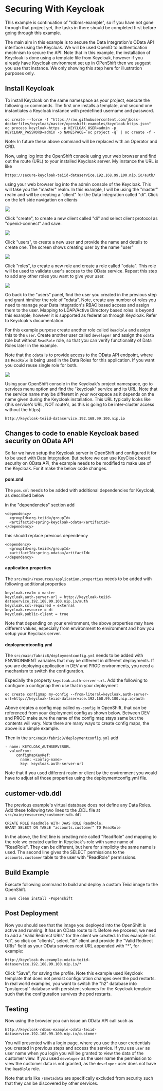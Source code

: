 # Securing With Keycloak

This example is continuation of "rdbms-example", so if you have not gone through that project yet, the tasks in there should be completed first before going through this example.

The main aim in this example is to secure the Data Integration's OData API interface using the Keycloak. We will be used OpenID to authentication mechnism to secure the API. Note that in this example, the installation of Keycloak is done using a template file from Keycloak, however if you already have Keycloak environment set up in OPenShift then we suggest you use that instance. We only showing this step here for illustration purposes only.

## Install Keycloak

To install Keycloak on the same namespace as your project, execute the following `oc` commands. The first one installs a template, and second one instantiates a Keycloak instance with predefined username and password.

```
oc create --force -f "https://raw.githubusercontent.com/jboss-dockerfiles/keycloak/master/openshift-examples/keycloak-https.json"
oc process keycloak-https -p KEYCLOAK_USER=admin -p KEYCLOAK_PASSWORD=admin -p NAMESPACE=`oc project -q` | oc create -f -
```
Note: In future these above command will be replaced with an Operator and CRD.

Now, using log into the OpenShift console using your web browser and find out the route (URL) to your installed Keycloak server. My instance the URL is like

```
https://secure-keycloak-teiid-dataservice.192.168.99.100.nip.io/auth/
```

using your web browser log into the admin console of the Keycloak. This will take you the "master" realm. In this example, I will be using the "master" realm and will be creating a "client" for the Data Integration called "di". Click on the left side navigation on clients

![](images/keycloak1.png)

Click "create", to create a new client called "di" and select client protocol as "openid-connect" and save.

![](images/keycloak2.png)

Click "users", to create a new user and provide the name and details to create one. The screen shows creating user by the name "user" 

![](images/keycloak4.png)

Click "roles", to create a new role and create a role called "odata". This role will be used to validate user's access to the OData service. Repeat this step to add any other roles you want to give your user.

![](images/keycloak3.png)

Go back to the "users" panel, find the user you created in the previous step and grant him/her the role of "odata". Note, create any number of roles you need to manage your Data Integration's RBAC based access and assign them to the user. Mapping to LDAP/Active Directory based roles is beyond this example, however it is supported as federation through Keycloak. Refer to Keycloak's documentation.

For this example purpose create another role called `ReadRole` and assign this to the `user`. Create another user called `developer` and assign the `odata` role but without `ReadRole` role, so that you can verify functionality of Data Roles later in the example.

Note that the `odata` is to provide access to the OData API endpoint, where as `ReadRole` is being used in the Data Roles for this application. If you want you could reuse single role for both.

![](images/keycloak5.png)

Using your OpenShift console in the Keycloak's project namespace, go to services menu option and find the "keycloak" service and its URL. Note that the service name may be different in your workspace as it depends on the name given during the Keycloak installation. This URL typically looks like (this service's URL, NOT route's, as this is going to be inter-cluster access without the https)

```
http://keycloak-teiid-dataservice.192.168.99.100.nip.io
```

## Changes to code to enable Keycloak based security on OData API

So far we have setup the Keycloak server in OpenShift and configured it for to be used with Data Integration. But before we can use KeyCloak based security on OData API, the example needs to be modified to make use of the Keycloak. For it make the below code changes.

#### pom.xml
The `pom.xml` needs to be added with additional dependencies for Keycloak, as described below

in the "dependencies" section add

```
<dependency>
  <groupId>org.teiid</groupId>
  <artifactId>spring-keycloak-odata</artifactId>
</dependency> 
```

this should replace previous dependency

```
<dependency>
  <groupId>org.teiid</groupId>
  <artifactId>spring-odata</artifactId>
</dependency> 
```

#### application.properties

The `src/main/resources/application.properties` needs to be added with following additional properties

```
keycloak.realm = master
keycloak.auth-server-url = http://keycloak-teiid-dataservice.192.168.99.100.nip.io/auth
keycloak.ssl-required = external
keycloak.resource = di
keycloak.public-client = true
```

Note that depending on your environment, the above properties may have different values, especially from environment to environment and how you setup your Keycloak server.

#### deploymentconfig.yml

The `src/main/fabric8/deploymentconfig.yml` needs to be added with ENVIRONMENT variables that may be different in different deployments. If you are deploying application in DEV and PROD environments, you need a mechanism to switch the configuration.

Especially the property `keycloak.auth-server-url`. Add the following to configure a configmap then use that in your deployment

```
oc create configmap my-config --from-literal=keycloak.auth-server-url=http://keycloak-teiid-dataservice.192.168.99.100.nip.io/auth
```

Above creates a config map called `my-config` in OpenShift, that can be referenced from your deployment config as shown below. Between DEV and PROD make sure the name of the config map stays same but the contents will vary. Note there are many ways to create config maps, the above is a simple example.

Then in the `src/main/fabric8/deploymentconfig.yml` add

```
- name: KEYCLOAK_AUTHSERVERURL
  valueFrom:
     configMapKeyRef:
       name: <config-name>
       key: keycloak.auth-server-url
```
Note that if you used different realm or client by the environment you would have to adjust all those properties using the deploymentconfig.yml file.

## customer-vdb.ddl

The previous example's virtual database does not define any Data Roles. Add these following two lines to the .DDL file at `src/main/resources/customer-vdb.ddl`

```
CREATE ROLE ReadRole WITH JAAS ROLE ReadRole;
GRANT SELECT ON TABLE "accounts.customer" TO ReadRole
```

In the above, the first line is creating role called "ReadRole" and mapping to the role we created earlier in Keycloak's role with same name of "ReadRole". They can be different, but here for simplicity the same name is used. The second line gives the SELECT permissions to the `accounts.customer` table to the user with "ReadRole" permissions.

## Build Example

Execute following command to build and deploy a custom Teiid image to the OpenShift.

```
$ mvn clean install -Popenshift
```

## Post Deployment

Now you should see that the image you deployed into the OpenShift is active and running. It has an OData route to it. Before we proceed, we need to add a "Valid Redirect URIs" for the client we created. In this example it is "di", so click on "clients", select "di" client and provide the "Valid Redirect URIs" field as your OData services root URL appended with "*", for example:

```
http://keycloak-dv-example-odata-teiid-dataservice.192.168.99.100.nip.io/*
```

Click "Save", for saving the profile. Note this example used Keycloak template that does not persist configuration changes over the pod restarts. In real world examples, you want to switch the "h2" database into "postgresql" database with persistent volumes for the Keycloak template such that the configuration survives the pod restarts.

##  Testing

Now using the browser you can issue an OData API call such as

```
http://keycloak-rdbms-example-odata-teiid-dataservice.192.168.99.100.nip.io/customer
```

You will presented with a login page, where you use the user credentials you created in previous steps and access the service. If you use `user` as user name when you login you will be granted to view the data of the customer view. If you used `developer` as the user name the permission to view the customer data is not granted, as the `developer` user does not have the `ReadRole` role. 

Note that urls like `/$metadata` are specifically excluded from security such that they can be discovered by other services.
